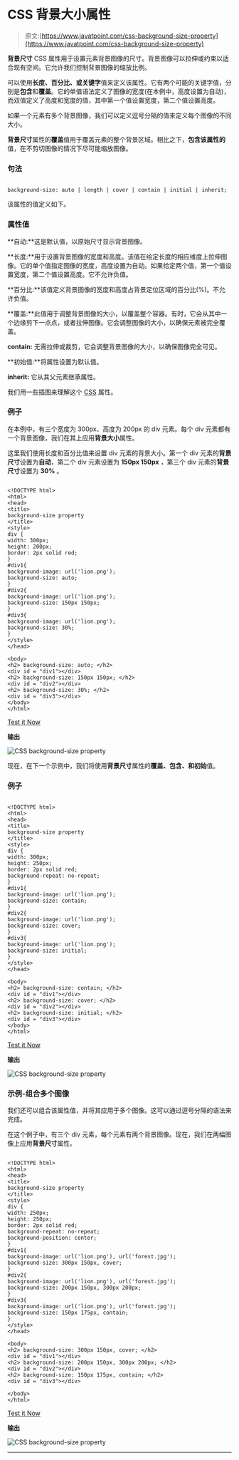 # CSS 背景大小属性

> 原文:[https://www.javatpoint.com/css-background-size-property](https://www.javatpoint.com/css-background-size-property)

**背景尺寸** CSS 属性用于设置元素背景图像的尺寸。背景图像可以拉伸或约束以适合现有空间。它允许我们控制背景图像的缩放比例。

可以使用**长度、百分比、**或**关键字**值来定义该属性。它有两个可能的关键字值，分别是**包含**和**覆盖**。它的单值语法定义了图像的宽度(在本例中，高度设置为自动)，而双值定义了高度和宽度的值，其中第一个值设置宽度，第二个值设置高度。

如果一个元素有多个背景图像，我们可以定义逗号分隔的值来定义每个图像的不同大小。

**背景尺寸**属性的**覆盖**值用于覆盖元素的整个背景区域。相比之下，**包含该属性的**值，在不剪切图像的情况下尽可能缩放图像。

### 句法

```

background-size: auto | length | cover | contain | initial | inherit;

```

该属性的值定义如下。

### 属性值

**自动:**这是默认值，以原始尺寸显示背景图像。

**长度:**用于设置背景图像的宽度和高度。该值在给定长度的相应维度上拉伸图像。它的单个值指定图像的宽度，高度设置为自动。如果给定两个值，第一个值设置宽度，第二个值设置高度。它不允许负值。

**百分比:**该值定义背景图像的宽度和高度占背景定位区域的百分比(%)。不允许负值。

**覆盖:**此值用于调整背景图像的大小，以覆盖整个容器。有时，它会从其中一个边缘剪下一点点，或者拉伸图像。它会调整图像的大小，以确保元素被完全覆盖。

**contain:** 无需拉伸或裁剪，它会调整背景图像的大小，以确保图像完全可见。

**初始值:**将属性设置为默认值。

**inherit:** 它从其父元素继承属性。

我们用一些插图来理解这个 [CSS](https://www.javatpoint.com/css-tutorial) 属性。

### 例子

在本例中，有三个宽度为 300px、高度为 200px 的 div 元素。每个 div 元素都有一个背景图像，我们在其上应用**背景大小**属性。

这里我们使用长度和百分比值来设置 div 元素的背景大小。第一个 div 元素的**背景尺寸**设置为**自动**，第二个 div 元素设置为 **150px 150px** ，第三个 div 元素的**背景尺寸**设置为 **30%** 。

```

<!DOCTYPE html>
<html>
<head>
<title>
background-size property
</title>
<style>
div {
width: 300px;
height: 200px;
border: 2px solid red;
}
#div1{
background-image: url('lion.png');
background-size: auto;
}
#div2{
background-image: url('lion.png');
background-size: 150px 150px;
}
#div3{
background-image: url('lion.png');
background-size: 30%;
}
</style>
</head>

<body>
<h2> background-size: auto; </h2>
<div id = "div1"></div>
<h2> background-size: 150px 150px; </h2>
<div id = "div2"></div>
<h2> background-size: 30%; </h2>
<div id = "div3"></div>
</body>
</html>

```

[Test it Now](https://www.javatpoint.com/oprweb/test.jsp?filename=css-background-size-property1)

**输出**

![CSS background-size property](img/a918e76213ea9ddd1cdf1668a5e24068.png)

现在，在下一个示例中，我们将使用**背景尺寸**属性的**覆盖、包含、**和**初始**值。

### 例子

```

<!DOCTYPE html>
<html>
<head>
<title>
background-size property
</title>
<style>
div {
width: 300px;
height: 250px;
border: 2px solid red;
background-repeat: no-repeat;
}
#div1{
background-image: url('lion.png');
background-size: contain;
}
#div2{
background-image: url('lion.png');
background-size: cover;
}
#div3{
background-image: url('lion.png');
background-size: initial;
}
</style>
</head>

<body>
<h2> background-size: contain; </h2>
<div id = "div1"></div>
<h2> background-size: cover; </h2>
<div id = "div2"></div>
<h2> background-size: initial; </h2>
<div id = "div3"></div>
</body>
</html>

```

[Test it Now](https://www.javatpoint.com/oprweb/test.jsp?filename=css-background-size-property2)

**输出**

![CSS background-size property](img/6da1ce940b0eb717af1c09d13ce06c2f.png)

### 示例-组合多个图像

我们还可以组合该属性值，并将其应用于多个图像。这可以通过逗号分隔的语法来完成。

在这个例子中，有三个 div 元素，每个元素有两个背景图像。现在，我们在两幅图像上应用**背景尺寸**属性。

```

<!DOCTYPE html>
<html>
<head>
<title>
background-size property
</title>
<style>
div {
width: 250px;
height: 250px;
border: 2px solid red;
background-repeat: no-repeat;
background-position: center;
}
#div1{
background-image: url('lion.png'), url('forest.jpg');
background-size: 300px 150px, cover;
}
#div2{
background-image: url('lion.png'), url('forest.jpg');
background-size: 200px 150px, 300px 200px;
}
#div3{
background-image: url('lion.png'), url('forest.jpg');
background-size: 150px 175px, contain;
}
</style>
</head>

<body>
<h2> background-size: 300px 150px, cover; </h2>
<div id = "div1"></div>
<h2> background-size: 200px 150px, 300px 200px; </h2>
<div id = "div2"></div>
<h2> background-size: 150px 175px, contain; </h2>
<div id = "div3"></div>

</body>
</html>

```

[Test it Now](https://www.javatpoint.com/oprweb/test.jsp?filename=css-background-size-property3)

**输出**

![CSS background-size property](img/62daaae228cdf8522d7eaaf86780ceed.png)

* * *